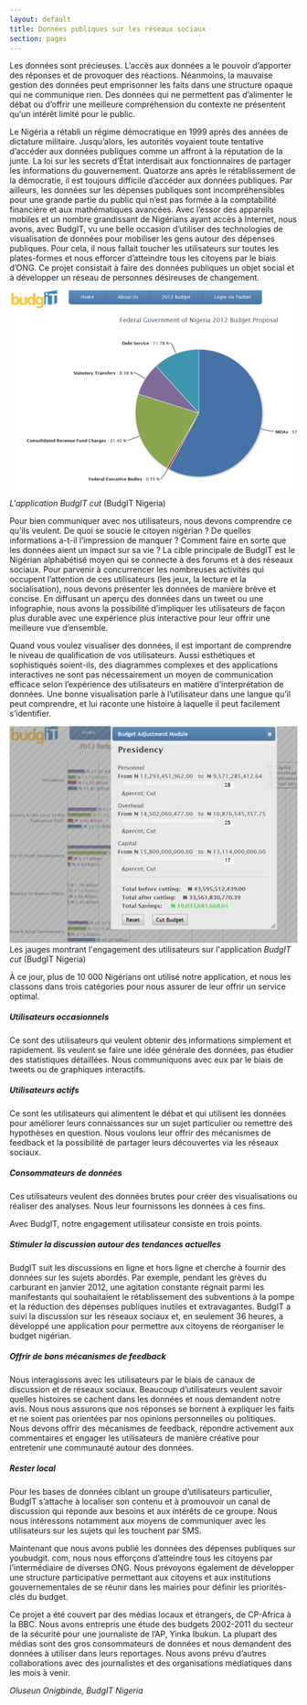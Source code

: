 ```yaml
---
layout: default
title: Données publiques sur les réseaux sociaux
section: pages
---
```


Les données sont précieuses. L’accès aux données a le pouvoir d’apporter des réponses et de provoquer des réactions. Néanmoins, la mauvaise gestion des données peut emprisonner les faits dans une structure opaque qui ne communique rien. Des données qui ne permettent pas d’alimenter le débat ou d’offrir une meilleure compréhension du contexte ne présentent qu’un intérêt limité pour le public.

Le Nigéria a rétabli un régime démocratique en 1999 après des années de dictature militaire. Jusqu’alors, les autorités voyaient toute tentative d’accéder aux données publiques comme un affront à la réputation de la junte. La loi sur les secrets d’État interdisait aux fonctionnaires de partager les informations du gouvernement. Quatorze ans après le rétablissement de la démocratie, il est toujours difficile d’accéder aux données publiques. Par ailleurs, les données sur les dépenses publiques sont incompréhensibles pour une grande partie du public qui n’est pas formée à la comptabilité financière et aux mathématiques avancées. Avec l’essor des appareils mobiles et un nombre grandissant de Nigérians ayant accès à Internet, nous avons, avec BudgIT, vu une belle occasion d’utiliser des technologies de visualisation de données pour mobiliser les gens autour des dépenses publiques. Pour cela, il nous fallait toucher les utilisateurs sur toutes les plates-formes et nous efforcer d’atteindre tous les citoyens par le biais d’ONG. Ce projet consistait à faire des données publiques un objet social et à développer un réseau de personnes désireuses de changement.

<div id="FIG0633" class="imageblock">
<div class="content">
<img alt="L'application BudgIT cut" src="../figs/incoming/06-YY.png"></div>
<div class="title"><em>L'application BudgIT cut</em> (BudgIT Nigeria)</div>
</div>

Pour bien communiquer avec nos utilisateurs, nous devons comprendre ce qu’ils veulent. De quoi se soucie le citoyen nigérian ? De quelles informations a-t-il l’impression de manquer ? Comment faire en sorte que les données aient un impact sur sa vie ? La cible principale de BudgIT est le Nigérian alphabétisé moyen qui se connecte à des forums et à des réseaux sociaux. Pour parvenir à concurrencer les nombreuses activités qui occupent l’attention de ces utilisateurs (les jeux, la lecture et la socialisation), nous devons présenter les données de manière brève et concise. En diffusant un aperçu des données dans un tweet ou une infographie, nous avons la possibilité d’impliquer les utilisateurs de façon plus durable avec une expérience plus interactive pour leur offrir une meilleure vue d’ensemble.

Quand vous voulez visualiser des données, il est important de comprendre le niveau de qualification de vos utilisateurs. Aussi esthétiques et sophistiqués soient-ils, des diagrammes complexes et des applications interactives ne sont pas nécessairement un moyen de communication efficace selon l’expérience des utilisateurs en matière d’interprétation de données. Une bonne visualisation parle à l’utilisateur dans une langue qu’il peut comprendre, et lui raconte une histoire à laquelle il peut facilement s’identifier.

<div id="FIG0634" class="imageblock">
<div class="content">
<img alt="figs/incoming/06-ZZ.png" src="../figs/incoming/06-ZZ.png"></div>
<div class="title">Les jauges montrant l'engagement des utilisateurs sur l'application <em>BudgIT cut</em> (BudgIT Nigeria)</div>
</div>

À ce jour, plus de 10 000 Nigérians ont utilisé notre application, et nous les classons dans trois catégories pour nous assurer de leur offrir un service optimal.

##### Utilisateurs occasionnels

Ce sont des utilisateurs qui veulent obtenir des informations simplement et rapidement. Ils veulent se faire une idée générale des données, pas étudier des statistiques détaillées. Nous communiquons avec eux par le biais de tweets ou de graphiques interactifs.

##### Utilisateurs actifs

Ce sont les utilisateurs qui alimentent le débat et qui utilisent les données pour améliorer leurs connaissances sur un sujet particulier ou remettre des hypothèses en question. Nous voulons leur offrir des mécanismes de feedback et la possibilité de partager leurs découvertes via les réseaux sociaux.

##### Consommateurs de données

Ces utilisateurs veulent des données brutes pour créer des visualisations ou réaliser des analyses. Nous leur fournissons les données à ces fins.

Avec BudgIT, notre engagement utilisateur consiste en trois points.

##### Stimuler la discussion autour des tendances actuelles

BudgIT suit les discussions en ligne et hors ligne et cherche à fournir des données sur les sujets abordés. Par exemple, pendant les grèves du carburant en janvier 2012, une agitation constante régnait parmi les manifestants qui souhaitaient le rétablissement des subventions à la pompe et la réduction des dépenses publiques inutiles et extravagantes. BudgIT a suivi la discussion sur les réseaux sociaux et, en seulement 36 heures, a développé une application pour permettre aux citoyens de réorganiser le budget nigérian.

##### Offrir de bons mécanismes de feedback

Nous interagissons avec les utilisateurs par le biais de canaux de discussion et de réseaux sociaux. Beaucoup d’utilisateurs veulent savoir quelles histoires se cachent dans les données et nous demandent notre avis. Nous nous assurons que nos réponses se bornent à expliquer les faits et ne soient pas orientées par nos opinions personnelles ou politiques. Nous devons offrir des mécanismes de feedback, répondre activement aux commentaires et engager les utilisateurs de manière créative pour entretenir une communauté autour des données.

##### Rester local

Pour les bases de données ciblant un groupe d’utilisateurs particulier, BudgIT s’attache à localiser son contenu et à promouvoir un canal de discussion qui réponde aux besoins et aux intérêts de ce groupe. Nous nous intéressons notamment aux moyens de communiquer avec les utilisateurs sur les sujets qui les touchent par SMS.

Maintenant que nous avons publié les données des dépenses publiques sur youbudgit. com, nous nous efforçons d’atteindre tous les citoyens par l’intermédiaire de diverses ONG. Nous prévoyons également de développer une structure participative permettant aux citoyens et aux institutions gouvernementales de se réunir dans les mairies pour définir les priorités-clés du budget.

Ce projet a été couvert par des médias locaux et étrangers, de CP-Africa à la BBC. Nous avons entrepris une étude des budgets 2002-2011 du secteur de la sécurité pour une journaliste de l’AP, Yinka Ibukun. La plupart des médias sont des gros consommateurs de données et nous demandent des données à utiliser dans leurs reportages. Nous avons prévu d’autres collaborations avec des journalistes et des organisations médiatiques dans les mois à venir.

_Oluseun Onigbinde, BudgIT Nigeria_